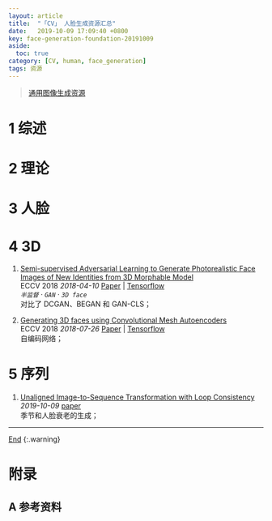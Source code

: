 ```yaml
---
layout: article
title:  "「CV」 人脸生成资源汇总"
date:   2019-10-09 17:09:40 +0800
key: face-generation-foundation-20191009
aside:
  toc: true
category: [CV, human, face_generation]
tags: 资源
---
```

<span id='head'></span>  
>[通用图像生成资源](/cv/image_generation/2019/03/29/foundation.html)     


<!--more-->

# 1 综述  
# 2 理论
# 3 人脸
# 4 3D
1. [Semi-supervised Adversarial Learning to Generate Photorealistic Face Images of New Identities from 3D Morphable Model](http://cn.arxiv.org/abs/1804.03675)    
ECCV 2018 *2018-04-10* [Paper](https://arxiv.org/abs/1804.03675) | [Tensorflow](https://github.com/barisgecer/facegan)    
*`半监督` · `GAN` · `3D face`*   
对比了 DCGAN、BEGAN 和 GAN-CLS；    

1. [Generating 3D faces using Convolutional Mesh Autoencoders](http://cn.arxiv.org/abs/1807.10267)   
ECCV 2018 *2018-07-26* [Paper](https://arxiv.org/abs/1807.10267) | [Tensorflow](https://github.com/anuragranj/coma)  
自编码网络；    

# 5 序列
1. [Unaligned Image-to-Sequence Transformation with Loop Consistency](http://cn.arxiv.org/abs/1910.04149)     
*2019-10-09* [paper](https://arxiv.org/abs/1910.04149)   
季节和人脸衰老的生成；     

-------------------  
[End](#head)
{:.warning}  


# 附录
## A 参考资料
